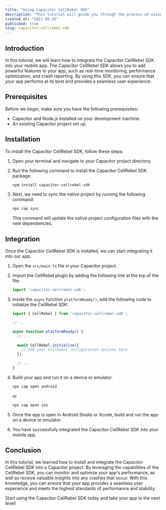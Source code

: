 ```yaml
---
title: "Using Capacitor CellRebel SDK"
description: "This tutorial will guide you through the process of using the Capacitor CellRebel SDK to enhance your mobile app capabilities."
created_at: "2021-09-28"
published: true
slug: capacitor-cellrebel-sdk
---
```


## Introduction

In this tutorial, we will learn how to integrate the Capacitor CellRebel SDK into your mobile app. The Capacitor CellRebel SDK allows you to add powerful features to your app, such as real-time monitoring, performance optimization, and crash reporting. By using this SDK, you can ensure that your app performs at its best and provides a seamless user experience.

## Prerequisites

Before we begin, make sure you have the following prerequisites:

- Capacitor and Node.js installed on your development machine.
- An existing Capacitor project set up.

## Installation

To install the Capacitor CellRebel SDK, follow these steps:

1. Open your terminal and navigate to your Capacitor project directory.

2. Run the following command to install the Capacitor CellRebel SDK package:

   ```bash
   npm install capacitor-cellrebel-sdk
   ```

3. Next, we need to sync the native project by running the following command:

   ```bash
   npx cap sync
   ```

   This command will update the native project configuration files with the new dependencies.

## Integration

Once the Capacitor CellRebel SDK is installed, we can start integrating it into our app.

1. Open the `src/main.ts` file in your Capacitor project.

2. Import the CellRebel plugin by adding the following line at the top of the file:

   ```typescript
   import 'capacitor-cellrebel-sdk';
   ```

3. Inside the `async` function `platformReady()`, add the following code to initialize the CellRebel SDK:

   ```typescript
   import { CellRebel } from 'capacitor-cellrebel-sdk';

   // ...

   async function platformReady() {
     // ...

     await CellRebel.initialize({
       // Add your CellRebel configuration options here
     });

     // ...
   }
   ```

4. Build your app and run it on a device or emulator.

   ```bash
   npx cap open android
   ```

   or

   ```bash
   npx cap open ios
   ```

5. Once the app is open in Android Studio or Xcode, build and run the app on a device or emulator.

6. You have successfully integrated the Capacitor CellRebel SDK into your mobile app.

## Conclusion

In this tutorial, we learned how to install and integrate the Capacitor CellRebel SDK into a Capacitor project. By leveraging the capabilities of the CellRebel SDK, you can monitor and optimize your app's performance, as well as receive valuable insights into any crashes that occur. With this knowledge, you can ensure that your app provides a seamless user experience and meets the highest standards of performance and stability.

Start using the Capacitor CellRebel SDK today and take your app to the next level!
